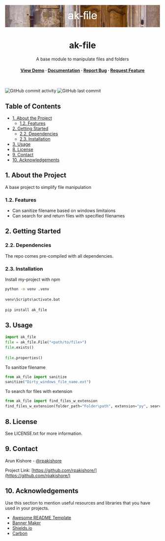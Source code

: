 <!--- Heading --->
<div align="center">
  <img src="assets/banner.png" alt="banner" width="auto" height="auto" />
  <h1>ak-file</h1>
  <p>
    A base module to manipulate files and folders
  </p>
<h4>
    <a href="https://github.com/rpakishore/ak-file/">View Demo</a>
  <span> · </span>
    <a href="https://github.com/rpakishore/ak-file">Documentation</a>
  <span> · </span>
    <a href="https://github.com/rpakishore/ak-file/issues/">Report Bug</a>
  <span> · </span>
    <a href="https://github.com/rpakishore/ak-file/issues/">Request Feature</a>
  </h4>
</div>
<br />

![GitHub commit activity](https://img.shields.io/github/commit-activity/m/rpakishore/ak-file)
![GitHub last commit](https://img.shields.io/github/last-commit/rpakishore/ak-file)
<!-- Table of Contents -->
<h2>Table of Contents</h2>

- [1. About the Project](#1-about-the-project)
  - [1.2. Features](#12-features)
- [2. Getting Started](#2-getting-started)
  - [2.2. Dependencies](#22-dependencies)
  - [2.3. Installation](#23-installation)
- [3. Usage](#3-usage)
- [8. License](#8-license)
- [9. Contact](#9-contact)
- [10. Acknowledgements](#10-acknowledgements)

<!-- About the Project -->
## 1. About the Project
A base project to simplify file manipulation

<!-- Features -->
### 1.2. Features

- Can sanitize filename based on windows limitaions
- Can search for and return files with specified filenames

<!-- Getting Started -->
## 2. Getting Started

### 2.2. Dependencies
The repo comes pre-compiled with all dependencies.

<!-- Installation -->
### 2.3. Installation

Install my-project with npm

```bash
python -m venv .venv

venv\Scripts\activate.bat

pip install ak_file
```
<!-- Usage -->
## 3. Usage


```python
import ak_file
file = ak_file.File("<path/to/file>")
file.exists()

file.properties()
```

To sanitize filename
```python
from ak_file import sanitize
sanitize("Dirty_windows_file_name.ext")
```

To search for files with extension
```python
from ak_file import find_files_w_extension
find_files_w_extension(folder_path="Folder\path", extension="py", search_subdir=True)
```

<!-- License -->
## 8. License
See LICENSE.txt for more information.

<!-- Contact -->
## 9. Contact

Arun Kishore - [@rpakishore](mailto:pypi@rpakishore.co.in)

Project Link: [https://github.com/rpakishore/](https://github.com/rpakishore/)


<!-- Acknowledgments -->
## 10. Acknowledgements

Use this section to mention useful resources and libraries that you have used in your projects.

 - [Awesome README Template](https://github.com/Louis3797/awesome-readme-template/blob/main/README-WITHOUT-EMOJI.md)
 - [Banner Maker](https://banner.godori.dev/)
 - [Shields.io](https://shields.io/)
 - [Carbon](https://carbon.now.sh/)